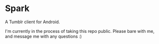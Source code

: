 # Spark
A Tumblr client for Android.

I'm currently in the process of taking this repo public. Please bare with me, and message me with any questions :)
